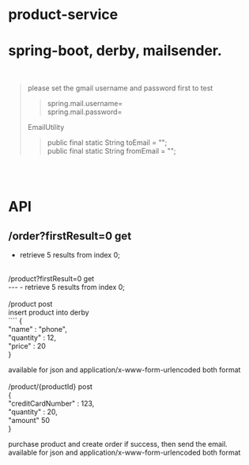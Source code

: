 # product-service

spring-boot, derby, mailsender. <br>
=======
 <br>
 
>please set the gmail username and password first to test <br>
>>spring.mail.username= <br>
>>spring.mail.password= <br>
>
> EmailUtility
>>public final static String toEmail = ""; <br>
>>public final static String fromEmail = ""; <br>
 <br>
 <br>
 
 API
 ====
/order?firstResult=0 get <br>
---
- retrieve 5 results from index 0; <br>
 <br>
/product?firstResult=0 get <br>
---
- retrieve 5 results from index 0; <br>
<br>
/product post <br>
  insert product into derby <br>
  ````
  {  <br>
    "name" : "phone",  <br>
    "quantity" : 12,  <br>
    "price" : 20 <br>
  } <br>

  available for json and application/x-www-form-urlencoded both format <br>
<br>
/product/{productId}  post <br>
  { <br>
    "creditCardNumber" : 123, <br>
    "quantity" : 20, <br>
    "amount" 50 <br>
  } <br>
  
  purchase product and create order if success, then send the email. <br>
  available for json and application/x-www-form-urlencoded both format <br>


